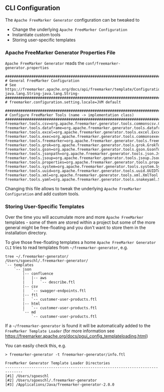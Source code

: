 ## CLI Configuration
 
The `Apache FreeMarker Generator` configuration can be tweaked to

* Change the underlying `Apache FreeMarker Configuration`
* Instantiate custom tools
* Storing user-specific templates 

### Apache FreeMarker Generator Properties File

`Apache FreeMarker Generator` reads the `conf/freemarker-generator.properties`

```
#############################################################################
# General FreeMarker Configuration
# See https://freemarker.apache.org/docs/api/freemarker/template/Configuration.html#setSetting-java.lang.String-java.lang.String-
#############################################################################
# freemarker.configuration.setting.locale=JVM default

#############################################################################
# Configure FreeMarker Tools (name -> implementation class)
#############################################################################
freemarker.tools.csv=org.apache.freemarker.generator.tools.commonscsv.CommonsCSVTool
freemarker.tools.dataframe=org.apache.freemarker.generator.tools.dataframe.DataFrameTool
freemarker.tools.excel=org.apache.freemarker.generator.tools.excel.ExcelTool
freemarker.tools.exec=org.apache.freemarker.generator.tools.commonsexec.CommonsExecTool
freemarker.tools.freemarker=org.apache.freemarker.generator.tools.freemarker.FreeMarkerTool
freemarker.tools.grok=org.apache.freemarker.generator.tools.grok.GrokTool
freemarker.tools.gson=org.apache.freemarker.generator.tools.gson.GsonTool
freemarker.tools.jsonpath=org.apache.freemarker.generator.tools.json.JsonPathTool
freemarker.tools.jsoup=org.apache.freemarker.generator.tools.jsoup.JsoupTool
freemarker.tools.properties=org.apache.freemarker.generator.tools.properties.PropertiesTool
freemarker.tools.system=org.apache.freemarker.generator.tools.system.SystemTool
freemarker.tools.uuid=org.apache.freemarker.generator.tools.uuid.UUIDTool
freemarker.tools.xml=org.apache.freemarker.generator.tools.xml.XmlTool
freemarker.tools.yaml=org.apache.freemarker.generator.tools.snakeyaml.SnakeYamlTool
```

Changing this file allows to tweak the underlying `Apache FreeMarker Configuration` and add custom tools.

### Storing User-Specific Templates

Over the time you will accumulate more and more `Apache FreeMarker` templates - some of them are stored within a project but some of the more general might be free-floating and you don't want to store them in the installation directory.

To give those free-floating templates a home `Apache FreeMarker Generator CLI` tries to read templates from `~/freemarker-generator`, e.g.

```
tree ~/.freemarker-generator/
/Users/sgoeschl/.freemarker-generator/
`-- templates
    `-- json
        |-- confluence
        |   |-- aws
        |   |   `-- describe.ftl
        |-- csv
        |   `-- swagger-endpoints.ftl
        |-- ftl
        |   `-- customer-user-products.ftl
        |-- html
        |   `-- customer-user-products.ftl
        `-- md
            `-- customer-user-products.ftl
```

If a  `~/freemarker-generator` is found it will be automatically added to the `FreeMarker Template Loader` (for more information see https://freemarker.apache.org/docs/pgui_config_templateloading.html)

You can easily check this, e.g.  

```
> freemarker-generator -t freemarker-generator/info.ftl

FreeMarker Generator Template Loader Directories
------------------------------------------------------------------------------
[#1] /Users/sgoeschl
[#2] /Users/sgoeschl/.freemarker-generator
[#3] /Applications/Java/freemarker-generator-2.0.0
``` 
